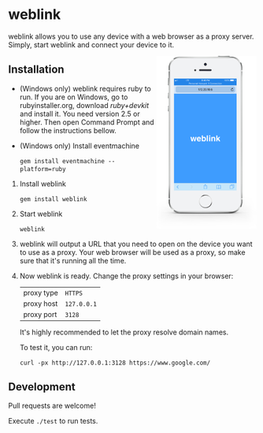 # weblink

weblink allows you to use any device with a web browser as a proxy server.
Simply, start weblink and connect your device to it.

<img src="weblink.png" alt="weblink" align="right" width="40%">

## Installation

- (Windows only) weblink requires ruby to run. If you are on Windows, go to
   rubyinstaller.org, download *ruby+devkit* and install it. You need version
   2.5 or higher. Then open Command Prompt and follow the instructions bellow.

- (Windows only) Install eventmachine

   ```
   gem install eventmachine --platform=ruby
   ```

1. Install weblink

   ```
   gem install weblink
   ```

1. Start weblink

   ```
   weblink
   ```

1. weblink will output a URL that you need to open on the device you want to use
   as a proxy. Your web browser will be used as a proxy, so make sure that it's
   running all the time.

1. Now weblink is ready. Change the proxy settings in your browser:

   |||
   |---|---|
   | proxy type | `HTTPS` |
   | proxy host | `127.0.0.1` |
   | proxy port | `3128` |

   It's highly recommended to let the proxy resolve domain names.

   To test it, you can run:

   ```
   curl -px http://127.0.0.1:3128 https://www.google.com/
   ```

## Development

Pull requests are welcome!

Execute `./test` to run tests.

